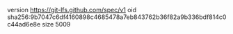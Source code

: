 version https://git-lfs.github.com/spec/v1
oid sha256:9b7047c6df4160898c4685478a7eb843762b36f82a9b336bdf814c0c44ad6e8e
size 5009
